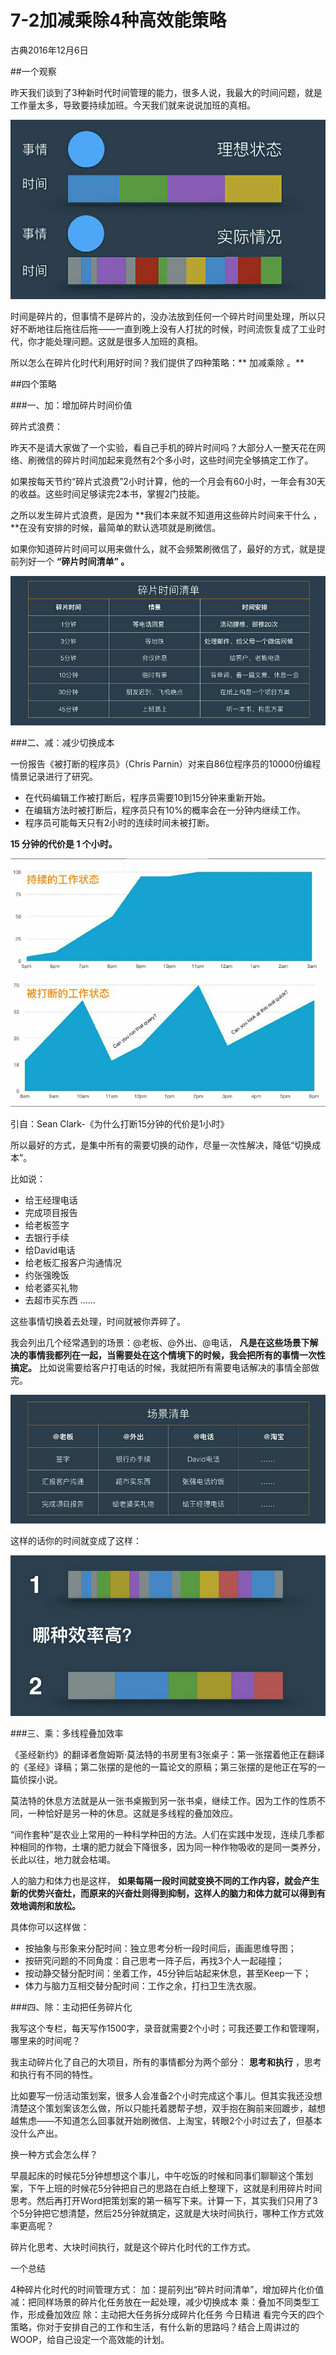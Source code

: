 # 7-2加减乘除4种高效能策略
古典2016年12月6日

##一个观察

昨天我们谈到了3种新时代时间管理的能力，很多人说，我最大的时间问题，就是工作量太多，导致要持续加班。今天我们就来说说加班的真相。

![](./_image/WechatIMG61.png)

时间是碎片的，但事情不是碎片的，没办法放到任何一个碎片时间里处理，所以只好不断地往后拖往后拖——一直到晚上没有人打扰的时候，时间流恢复成了工业时代，你才能处理问题。这就是很多人加班的真相。

所以怎么在碎片化时代利用好时间？我们提供了四种策略：** 加减乘除 。**

##四个策略

###一、加：增加碎片时间价值

碎片式浪费：

昨天不是请大家做了一个实验，看自己手机的碎片时间吗？大部分人一整天花在网络、刷微信的碎片时间加起来竟然有2个多小时，这些时间完全够搞定工作了。

如果按每天节约“碎片式浪费”2小时计算，他的一个月会有60小时，一年会有30天的收益。这些时间足够读完2本书，掌握2门技能。

之所以发生碎片式浪费，是因为 **我们本来就不知道用这些碎片时间来干什么 ，**在没有安排的时候，最简单的默认选项就是刷微信。 

如果你知道碎片时间可以用来做什么，就不会频繁刷微信了，最好的方式，就是提前列好一个 **“碎片时间清单” 。**

![](./_image/WechatIMG62.png)

###二、减：减少切换成本

一份报告《被打断的程序员》（Chris Parnin）对来自86位程序员的10000份编程情景记录进行了研究。
- 在代码编辑工作被打断后，程序员需要10到15分钟来重新开始。
- 在编辑方法时被打断后，程序员只有10%的概率会在一分钟内继续工作。
- 程序员可能每天只有2小时的连续时间未被打断。

**15 分钟的代价是 1 个小时。**

![](./_image/WechatIMG63.png)

引自：Sean Clark-《为什么打断15分钟的代价是1小时》

所以最好的方式，是集中所有的需要切换的动作，尽量一次性解决，降低“切换成本”。

比如说：
- 给王经理电话
- 完成项目报告
- 给老板签字
- 去银行手续
- 给David电话
- 给老板汇报客户沟通情况
- 约张强晚饭
- 给老婆买礼物
- 去超市买东西
……

这些事情切换着去处理，时间就被你弄碎了。

我会列出几个经常遇到的场景：@老板、@外出、@电话， **凡是在这些场景下解决的事情我都列在一起，当需要处在这个情境下的时候，我会把所有的事情一次性搞定。** 比如说需要给客户打电话的时候，我就把所有需要电话解决的事情全部做完。

![](./_image/WechatIMG64.png)

这样的话你的时间就变成了这样：

![](./_image/WechatIMG65.png)

###三、乘：多线程叠加效率

《圣经新约》的翻译者詹姆斯·莫法特的书房里有3张桌子：第一张摆着他正在翻译的《圣经》译稿；第二张摆的是他的一篇论文的原稿；第三张摆的是他正在写的一篇侦探小说。

莫法特的休息方法就是从一张书桌搬到另一张书桌，继续工作。因为工作的性质不同，一种恰好是另一种的休息。这就是多线程的叠加效应。

“间作套种”是农业上常用的一种科学种田的方法。人们在实践中发现，连续几季都种相同的作物，土壤的肥力就会下降很多，因为同一种作物吸收的是同一类养分，长此以往，地力就会枯竭。

人的脑力和体力也是这样， **如果每隔一段时间就变换不同的工作内容，就会产生新的优势兴奋灶，而原来的兴奋灶则得到抑制，这样人的脑力和体力就可以得到有效地调剂和放松。**

具体你可以这样做：
- 按抽象与形象来分配时间：独立思考分析一段时间后，画画思维导图；
- 按研究问题的不同角度：自己思考一阵子后，再找3个人一起碰撞；
- 按动静交替分配时间：坐着工作，45分钟后站起来休息，甚至Keep一下；
- 体力与脑力互相交替分配时间：工作之余，打扫卫生洗衣服。

###四、除：主动把任务碎片化

我写这个专栏，每天写作1500字，录音就需要2个小时；可我还要工作和管理啊，哪里来的时间呢？

我主动碎片化了自己的大项目，所有的事情都分为两个部分： **思考和执行** ，思考和执行有不同的特性。 

比如要写一份活动策划案，很多人会准备2个小时完成这个事儿。但其实我还没想清楚这个策划案该怎么做，所以只能托着腮帮子想，双手抱在胸前来回踱步，越想越焦虑——不知道怎么回事就开始刷微信、上淘宝，转眼2个小时过去了，但基本没什么产出。

换一种方式会怎么样？

早晨起床的时候花5分钟想想这个事儿，中午吃饭的时候和同事们聊聊这个策划案，下午上班的时候花5分钟把自己的思路在白纸上整理下，这就是利用碎片时间思考。然后再打开Word把策划案的第一稿写下来。计算一下，其实我们只用了3个5分钟把它想清楚，然后25分钟就搞定，这就是大块时间执行，哪种工作方式效率更高呢？

碎片化思考、大块时间执行，就是这个碎片化时代的工作方式。

一个总结

4种碎片化时代的时间管理方式：
加：提前列出“碎片时间清单”，增加碎片化价值
减：把同样场景的碎片化任务放在一起处理，减少切换成本
乘：叠加不同类型工作，形成叠加效应
除：主动把大任务拆分成碎片化任务
今日精进
看完今天的四个策略，你对于安排自己的工作和生活，有什么新的思路吗？结合上周讲过的WOOP，给自己设定一个高效能的计划。